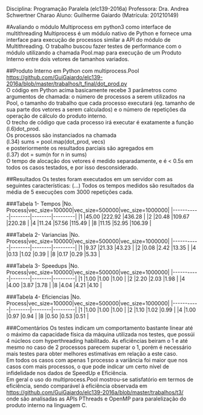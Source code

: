 Disciplina: Programação Paralela (elc139-2016a)
Professora: Dra. Andrea Schwertner Charao
Aluno: Guilherme Gaiardo (Matrícula: 201210149)

#Avaliando o módulo Multiprocess em python3 como interface de multithreading
Multiprocess é um módulo nativo de Python e fornece uma interface para execução de processos similar a API do módulo de Multithreading. O trabalho buscou fazer testes de performance com o módulo utilizando a chamada Pool.map para execução de um Produto Interno entre dois vetores de tamanhos variados.

##Produto Interno em Python com multiprocess.Pool
https://github.com/GuiGaiardo/elc139-2016a/blob/master/trabalhos/t_final/dot_prod.py
<br>O código em Python acima basicamente recebe 3 parâmetros como argumentos de chamada: o número de processos a serem utilizados na Pool, o tamanho do trabalho que cada processo executará (eg. tamanho de sua parte dos vetores a serem calculados) e o número de repetições da operação de cálculo do produto interno.<br>
O trecho de código que cada processo irá executar é exatamente a função (l.6)dot_prod.
<br>Os processos são instanciados na chamada
<br>(l.34) sums = pool.map(dot_prod, vecs)<br>
e posteriormente os resultados parciais são agregados em
<br>(l.37) dot = sum(n for n in sums)<br>
O tempo de alocação dos vetores é medido separadamente, e é < 0.5s em todos os casos testados, e por isso desconsiderado.

##Resultados
Os testes foram executados em um servidor com as seguintes características: (...)
Todos os tempos medidos são resultados da média de 5 execuções com 3000 repetições cada.

###Tabela 1- Tempos
|No. Process|vec_size=100000|vec_size=500000|vec_size=1000000|
|-----------|--------|--------|---------|
|1	|45.00	|222.92	|436.28	|
|2	|20.48	|109.67	|220.28	|
|4	|11.24	|57.56	|115.49	|
|8	|11.15	|52.95	|106.39	|

###Tabela 2- Variancias
|No. Process|vec_size=100000|vec_size=500000|vec_size=1000000|
|-----------|--------|--------|---------|
|1	|9.37	|21.33	|43.23	|
|2	|0.08	|2.42	|13.35	|
|4	|0.13	|1.02	|0.39	|
|8	|0.17	|0.29	|5.33	|

###Tabela 3- Speedups
|No. Process|vec_size=100000|vec_size=500000|vec_size=1000000|
|-----------|--------|--------|---------|
|1	|1.00	|1.00	|1.00	|
|2	|2.20	|2.03	|1.98	|
|4	|4.00	|3.87	|3.78	|
|8	|4.04	|4.21	|4.10	|

###Tabela 4- Eficiencias
|No. Process|vec_size=100000|vec_size=500000|vec_size=1000000|
|-----------|--------|--------|---------|
|1	|1.00	|1.00	|1.00	|
|2	|1.10	|1.02	|0.99	|
|4	|1.00	|0.97	|0.94	|
|8	|0.50	|0.53	|0.51	|

###Comentários
Os testes indicam um comportamento bastante linear até o máximo da capacidade física da máquina utilizada nos testes, que  possúi 4 núcleos com hyperthreading habilitado. As eficiências beiram o 1 e até mesmo no caso de 2 processos parecem superar o 1, porém é necessário mais testes para obter melhores estimativas em relação a este caso.
<br>Em todos os casos com apenas 1 processo a variância foi maior que nos casos com mais processos, o que pode indicar um certo nível de infidelidade nos dados de SpeedUp e Eficiência.
<br>Em geral o uso do multiprocess.Pool mostrou-se satisfatório em termos de eficiência, sendo comparável à eficiência observada em
<br>https://github.com/GuiGaiardo/elc139-2016a/blob/master/trabalhos/t3/<br>
onde são analisadas as APIs PThreads e OpenMP para paralelização do produto interno na linguagem C.
